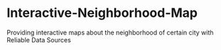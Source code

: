# Interactive-Neighborhood-Map
Providing interactive maps about the neighborhood of certain city with Reliable Data Sources
